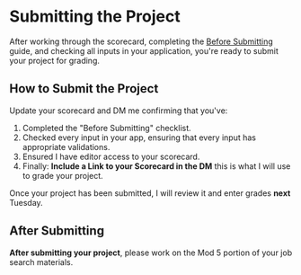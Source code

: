 # Submitting the Project

After working through the scorecard, completing the [Before Submitting](BeforeSubmitting.md) guide, and checking all inputs in your application, you're ready to submit your project for grading.

## How to Submit the Project
Update your scorecard and DM me confirming that you've:
1. Completed the "Before Submitting" checklist.
2. Checked every input in your app, ensuring that every input has appropriate validations.
3. Ensured I have editor access to your scorecard.
4. Finally: **Include a Link to your Scorecard in the DM** this is what I will use to grade your project.

Once your project has been submitted, I will review it and enter grades **next** Tuesday.

## After Submitting

**After submitting your project**, please work on the Mod 5 portion of your job search materials.
